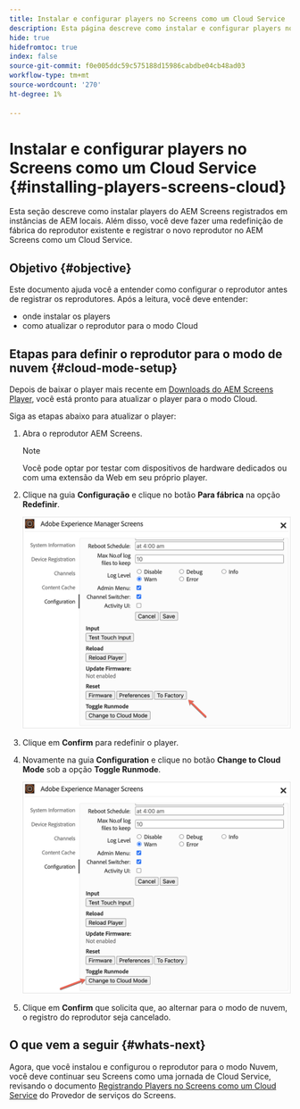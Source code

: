 ```yaml
---
title: Instalar e configurar players no Screens como um Cloud Service
description: Esta página descreve como instalar e configurar players no Screens como um Cloud Service.
hide: true
hidefromtoc: true
index: false
source-git-commit: f0e005ddc59c575188d15986cabdbe04cb48ad03
workflow-type: tm+mt
source-wordcount: '270'
ht-degree: 1%

---
```



# Instalar e configurar players no Screens como um Cloud Service {#installing-players-screens-cloud}

Esta seção descreve como instalar players do AEM Screens registrados em instâncias de AEM locais. Além disso, você deve fazer uma redefinição de fábrica do reprodutor existente e registrar o novo reprodutor no AEM Screens como um Cloud Service.

## Objetivo {#objective}

Este documento ajuda você a entender como configurar o reprodutor antes de registrar os reprodutores. Após a leitura, você deve entender:

* onde instalar os players
* como atualizar o reprodutor para o modo Cloud

## Etapas para definir o reprodutor para o modo de nuvem {#cloud-mode-setup}

Depois de baixar o player mais recente em [Downloads do AEM Screens Player](https://download.macromedia.com/screens/), você está pronto para atualizar o player para o modo Cloud.

Siga as etapas abaixo para atualizar o player:

1. Abra o reprodutor AEM Screens.

   >[!NOTE]
   >Você pode optar por testar com dispositivos de hardware dedicados ou com uma extensão da Web em seu próprio player.

1. Clique na guia **Configuração** e clique no botão **Para fábrica** na opção **Redefinir**.

   ![imagem](/help/screens-cloud/assets/player/installplayer-2.png)

1. Clique em **Confirm** para redefinir o player.

1. Novamente na guia **Configuration** e clique no botão **Change to Cloud Mode** sob a opção **Toggle Runmode**.

   ![imagem](/help/screens-cloud/assets/player/installplayer-1.png)

1. Clique em **Confirm** que solicita que, ao alternar para o modo de nuvem, o registro do reprodutor seja cancelado.

## O que vem a seguir {#whats-next}

Agora, que você instalou e configurou o reprodutor para o modo Nuvem, você deve continuar seu Screens como uma jornada de Cloud Service, revisando o documento [Registrando Players no Screens como um Cloud Service](/help/screens-cloud/managing-players-registration/registering-players-screens-cloud.md) do Provedor de serviços do Screens.